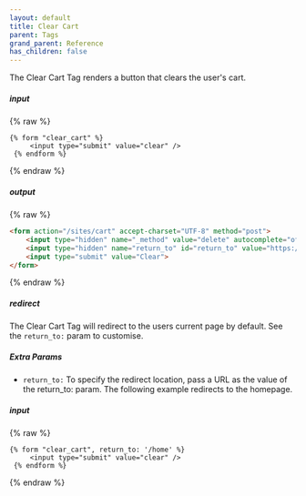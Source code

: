 ```yaml
---
layout: default
title: Clear Cart
parent: Tags
grand_parent: Reference
has_children: false
---
```


The Clear Cart Tag renders a button that clears the user's cart. 

##### input
{% raw %}
```liquid
{% form "clear_cart" %}
	 <input type="submit" value="clear" />
 {% endform %}
```
{% endraw %}

##### output
{% raw %}
```html
<form action="/sites/cart" accept-charset="UTF-8" method="post">
    <input type="hidden" name="_method" value="delete" autocomplete="off">
    <input type="hidden" name="return_to" id="return_to" value="https://www.creator-website.com/book-tickets" autocomplete="off">
    <input type="submit" value="Clear">
</form>
```
{% endraw %}

##### redirect
The Clear Cart Tag will redirect to the users current page by default.
See the `return_to:` param to customise.

##### Extra Params
* `return_to:` To specify the redirect location, pass a URL as the value of the return_to: param.
The following example redirects to the homepage.

##### input
{% raw %}
```liquid
{% form "clear_cart", return_to: '/home' %}
	 <input type="submit" value="clear" />
 {% endform %}
```
{% endraw %}
